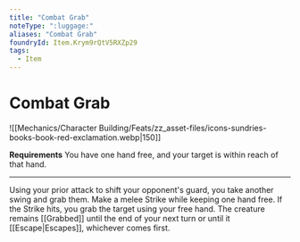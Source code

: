 ```yaml
---
title: "Combat Grab"
noteType: ":luggage:"
aliases: "Combat Grab"
foundryId: Item.Krym9rQtV5RXZp29
tags:
  - Item
---
```


# Combat Grab
![[Mechanics/Character Building/Feats/zz_asset-files/icons-sundries-books-book-red-exclamation.webp|150]]

**Requirements** You have one hand free, and your target is within reach of that hand.

* * *

Using your prior attack to shift your opponent's guard, you take another swing and grab them. Make a melee Strike while keeping one hand free. If the Strike hits, you grab the target using your free hand. The creature remains [[Grabbed]] until the end of your next turn or until it [[Escape|Escapes]], whichever comes first.
